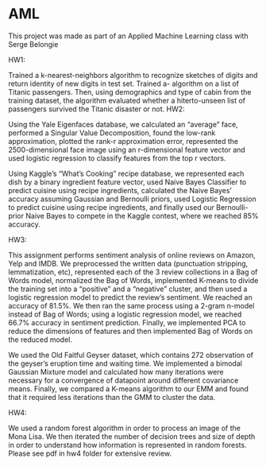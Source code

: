 # AML
This project was made as part of an Applied Machine Learning class with Serge Belongie

HW1:

Trained a k-nearest-neighbors algorithm to recognize sketches of digits and return identity of new digits in test set.
Trained a- algorithm on a list of Titanic passengers. Then, using demographics and type of cabin from the training dataset, the algorithm evaluated whether a hiterto-unseen list of passengers survived the Titanic disaster or not.
HW2:

Using the Yale Eigenfaces database, we calculated an “average” face, performed a Singular Value Decomposition, found the low-rank approximation, plotted the rank-r approximation error, represented the 2500-dimensional face image using an r-dimensional feature vector and used logistic regression to classify features from the top r vectors.

Using Kaggle’s “What’s Cooking” recipe database, we represented each dish by a binary ingredient feature vector, used Naive Bayes Classifier to predict cuisine using recipe ingredients, calculated the Naive Bayes’ accuracy assuming Gaussian and Bernoulli priors, used Logistic Regression to predict cuisine using recipe ingredients, and finally used our Bernoulli-prior Naive Bayes to compete in the Kaggle contest, where we reached 85% accuracy.

HW3:

This assignment performs sentiment analysis of online reviews on Amazon, Yelp and IMDB. We preprocessed the written data (punctuation stripping, lemmatization, etc), represented each of the 3 review collections in a Bag of Words model, normalized the Bag of Words, implemented K-means to divide the training set into a “positive” and a “negative” cluster, and then used a logistic regression model to predict the review’s sentiment. We reached an accuracy of 81.5%. We then ran the same process using a 2-gram n-model instead of Bag of Words; using a logistic regression model, we reached 66.7% accuracy in sentiment prediction. Finally, we implemented PCA to reduce the dimensions of features and then implemented Bag of Words on the reduced model.

We used the Old Faitful Geyser dataset, which contains 272 observation of the geyser’s eruption time and waiting time. We implemented a bimodal Gaussian Mixture model and calculated how many iterations were necessary for a convergence of datapoint around different covariance means. Finally, we compared a K-means algorithm to our EMM and found that it required less iterations than the GMM to cluster the data.

HW4:

We used a random forest algorithm in order to process an image of the Mona Lisa. We then iterated the number of decision trees and size of depth in order to understand how information is represented in random forests. Please see pdf in hw4 folder for extensive review.
